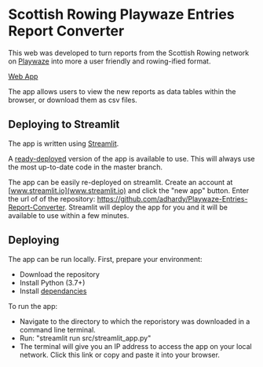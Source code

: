 # Scottish Rowing Playwaze Entries Report Converter #

This web was developed to turn reports from the Scottish Rowing network on [Playwaze](www.playwze.com) into more a user friendly and rowing-ified format.

[Web App](https://share.streamlit.io/adhardy/playwaze-entries-report-converter/src/streamlit_app.py)

The app allows users to view the new reports as data tables within the browser, or download them as csv files.

## Deploying to Streamlit ##

The app is written using [Streamlit](www.streamlit.io).

A [ready-deployed](https://adhardy-playwaze-entries-report-converter-streamlit-app-wq4t3n.streamlitapp.com/) version of the app is available to use. This will always use the most up-to-date code in the master branch.

The app can be easily re-deployed on streamlit. Create an account at [www.streamlit.io](www.streamlit.io) and click the "new app" button. Enter the url of of the repository: <https://github.com/adhardy/Playwaze-Entries-Report-Converter>. Streamlit will deploy the app for you and it will be available to use within a few minutes.

## Deploying ##

The app can be run locally. First, prepare your environment:

* Download the repository
* Install Python (3.7+)
* Install [dependancies](requirements.txt)

To run the app:

* Navigate to the directory to which the reporistory was downloaded in a command line terminal.
* Run: "streamlit run src/streamlit_app.py"
* The terminal will give you an IP address to access the app on your local network. Click this link or copy and paste it into your browser.
